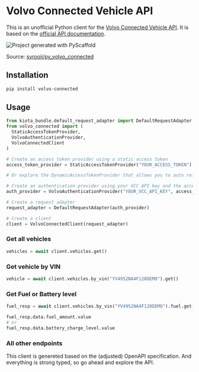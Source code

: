 # Volvo Connected Vehicle API

This is an unofficial Python client for the [Volvo Connected Vehicle API](https://developer.volvocars.com/apis/connected-vehicle/v2/overview/). It is based on the [official API documentation](https://developer.volvocars.com/apis/connected-vehicle/v2/specification/).

![Project generated with PyScaffold](https://img.shields.io/badge/-PyScaffold-005CA0?logo=pyscaffold)

Source: [svrooij/py_volvo_connected](https://github.com/svrooij/py_volvo_connected)

## Installation

```bash
pip install volvo-connected
```

## Usage

```python
from kiota_bundle.default_request_adapter import DefaultRequestAdapter
from volvo_connected import (
  StaticAccessTokenProvider,
  VolvoAuthenticationProvider,
  VolvoConnectedClient
)

# Create an access token provider using a static access token
access_token_provider = StaticAccessTokenProvider("YOUR_ACCESS_TOKEN")

# Or explore the DynamicAccessTokenProvider that allows you to auto refresh the token

# Create an authentication provider using your VCC API key and the access token provider
auth_provider = VolvoAuthenticationProvider("YOUR_VCC_API_KEY", access_token_provider)

# Create a request adapter
request_adapter = DefaultRequestAdapter(auth_provider)

# Create a client
client = VolvoConnectedClient(request_adapter)
```

### Get all vehicles

```python
vehicles = await client.vehicles.get()
```

### Get vehicle by VIN

```python
vehicle = await client.vehicles.by_vin("YV4952NA4F120DEMO").get()
```

### Get Fuel or Battery level

```python
fuel_resp = await client.vehicles.by_vin("YV4952NA4F120DEMO").fuel.get()

fuel_resp.data.fuel_amount.value
# or
fuel_resp.data.battery_charge_level.value
```

### All other endpoints

This client is genereted based on the (adjusted) OpenAPI specification. And everything is strong typed, so go ahead and explore the API.